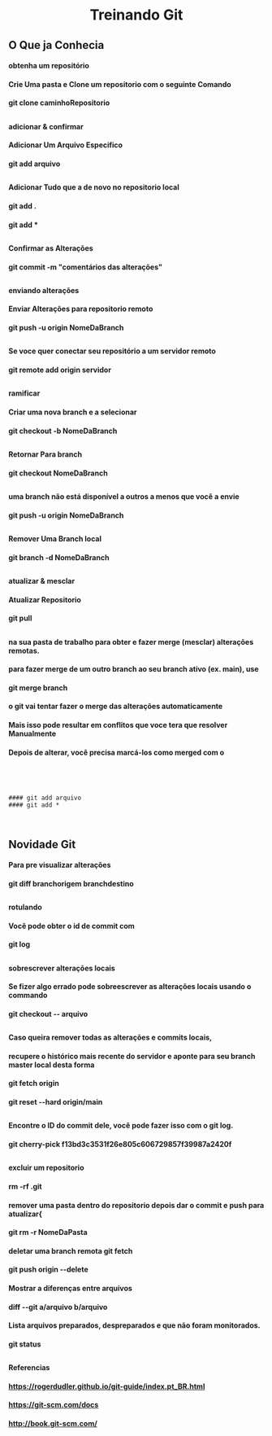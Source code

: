 <h1 align="center"> Treinando Git
  
## O Que ja Conhecia 

#### obtenha um repositório

 

#### Crie Uma pasta e Clone um repositorio com o seguinte Comando

#### git clone caminhoRepositorio

<h2>  

#### adicionar & confirmar
#### Adicionar Um Arquivo Especifico

#### git add arquivo
  
<h2>  

####  Adicionar Tudo que a de novo no repositorio local

#### git add .
#### git add *

<h2>  
  
#### Confirmar as Alterações

#### git commit -m "comentários das alterações"

<h2>  


#### enviando alterações
#### Enviar Alterações para repositorio remoto

#### git push -u origin NomeDaBranch

<h2>  

#### Se voce quer conectar seu repositório a um servidor remoto

#### git remote add origin servidor
  
<h2>    


#### ramificar
#### Criar uma nova branch e a selecionar

#### git checkout -b NomeDaBranch
  
<h2>    

#### Retornar Para branch

#### git checkout NomeDaBranch
  
<h2>  

#### uma branch não está disponível a outros a menos que você a envie

#### git push -u origin NomeDaBranch

<h2>  
  
#### Remover Uma Branch local

#### git branch -d NomeDaBranch

<h2>  

#### atualizar & mesclar
  
#### Atualizar Repositorio

#### git pull

 <h2>   
  
#### na sua pasta de trabalho para obter e fazer merge (mesclar) alterações remotas.
#### para fazer merge de um outro branch ao seu branch ativo (ex. main), use

#### git merge branch
   

#### o git vai tentar fazer o merge das alterações automaticamente
#### Mais isso pode resultar em conflitos que voce tera que resolver Manualmente
#### Depois de alterar, você precisa marcá-los como merged com o

```



   
#### git add arquivo
#### git add *
  
   
```   
   
 <h2>
   
## Novidade Git

#### Para pre visualizar alterações

#### git diff branchorigem branchdestino

<h2>  

#### rotulando

#### Você pode obter o id de commit com
#### git log

<h2>  

#### sobrescrever alterações locais

#### Se fizer algo errado pode sobreescrever as alterações locais usando o commando

#### git checkout -- arquivo

  
<h2>  
  
#### Caso queira remover todas as alterações e commits locais,
#### recupere o histórico mais recente do servidor e aponte para seu branch master local desta forma

#### git fetch origin
#### git reset --hard origin/main


<h2>  

#### Encontre o ID do commit dele, você pode fazer isso com o git log.

#### git cherry-pick f13bd3c3531f26e805c606729857f39987a2420f

<h2>  


#### excluir um repositorio

#### rm -rf .git





#### remover uma pasta dentro do repositorio depois dar o commit e push para atualizar{

#### git rm -r NomeDaPasta




#### deletar uma branch remota git fetch

#### git push origin --delete


#### Mostrar a diferenças entre arquivos

#### diff --git a/arquivo b/arquivo




#### Lista arquivos preparados, despreparados e que não foram monitorados.

#### git status


<h2>  

  
#### Referencias 
  
  #### https://rogerdudler.github.io/git-guide/index.pt_BR.html
  #### https://git-scm.com/docs
  #### http://book.git-scm.com/

  
  <h2>
